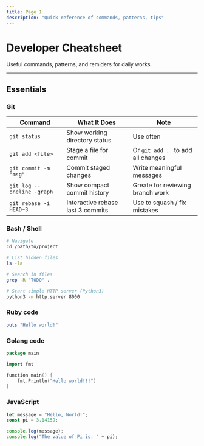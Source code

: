 ```yaml
---
title: Page 1
description: "Quick reference of commands, patterns, tips"
---
```


# Developer Cheatsheet

Useful commands, patterns, and remiders for daily works.

---

## Essentials

### Git

| Command | What It Does | Note |
| --- | --- | --- |
| `git status` | Show working directory status | Use often |
| `git add <file>` | Stage a file for commit | Or `git add . ` to add all changes |
| `git commit -m "msg"` | Commit staged changes | Write meaningful messages |
| `git log --oneline -graph` | Show compact commit history | Greate for reviewing branch work |
| `git rebase -i HEAD~3` | Interactive rebase last 3 commits | Use to squash / fix mistakes |

### Bash / Shell

```bash
# Navigate
cd /path/to/project

# List hidden files
ls -la

# Search in files
grep -R "TODO" .

# Start simple HTTP server (Python3)
python3 -m http.server 8000
```

### Ruby code
```ruby
puts "Hello world!"
```

### Golang code

```go
package main

import fmt

function main() {
    fmt.Println("Hello world!!!")
}
```

### JavaScript

```js
let message = "Hello, World!";
const pi = 3.14159;

console.log(message);
console.log("The value of Pi is: " + pi);
```
